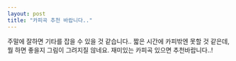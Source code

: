 ```yaml
---
layout: post
title: "카피곡 추천 바랍니다.."
---
```


주말에 잘하면 기타를 잡을 수 있을 것 같습니다..
짧은 시간에 카피밖엔 못할 것 같은데, 뭘 하면 좋을지 그림이 그려지질 않네요.
재미있는 카피곡 있으면 추천바랍니다..!




